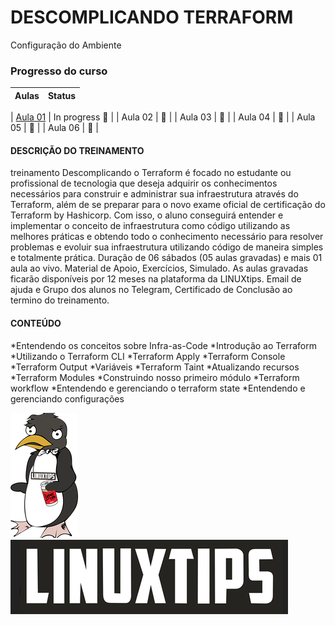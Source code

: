 # DESCOMPLICANDO TERRAFORM
Configuração do Ambiente

### Progresso do curso
| Aulas               | Status    |
|---------------------|-----------|

| [Aula 01](https://github.com/gortaina/infra_as_code_expert/blob/master/terraform/01_configuracao_ambiente.md) | In progress :construction: | 
| Aula 02 | :checkered_flag: |
| Aula 03 | :checkered_flag: |
| Aula 04 | :checkered_flag: |
| Aula 05 | :checkered_flag: |
| Aula 06 | :checkered_flag: |

#### DESCRIÇÃO DO TREINAMENTO

treinamento Descomplicando o Terraform é focado no estudante ou profissional de tecnologia que deseja adquirir os conhecimentos necessários para construir e administrar sua infraestrutura através do Terraform, além de se preparar para o novo exame oficial de certificação do Terraform by Hashicorp. Com isso, o aluno conseguirá entender e implementar o conceito de infraestrutura como código utilizando as melhores práticas e obtendo todo o conhecimento necessário para resolver problemas e evoluir sua infraestrutura utilizando código de maneira simples e totalmente prática. ​Duração de 06 sábados (05 aulas gravadas) e mais 01 aula ao vivo. Material de Apoio, Exercícios, Simulado. As aulas gravadas ficarão disponíveis por 12 meses na plataforma da LINUXtips. Email de ajuda e Grupo dos alunos no Telegram, Certificado de Conclusão ao termino do treinamento.

#### CONTEÚDO

*Entendendo os conceitos sobre Infra-as-Code
*Introdução ao Terraform
*Utilizando o Terraform CLI
*Terraform Apply
*Terraform Console
*Terraform Output
*Variáveis
*Terraform Taint
*Atualizando recursos
*Terraform Modules
*Construindo nosso primeiro módulo
*Terraform workflow
*Entendendo e gerenciando o terraform state
*Entendendo e gerenciando configurações

<a href="https://www.linuxtips.io/">
<img src="./img/87b279_2c63e4e9c00a44a682dc38e7c9e35dfa_mv2.webp"/>
<img src="./img/87b279_de67b42a123d47b3b624ab7b8a78e8a2_mv2.webp"/>
 
</a>


